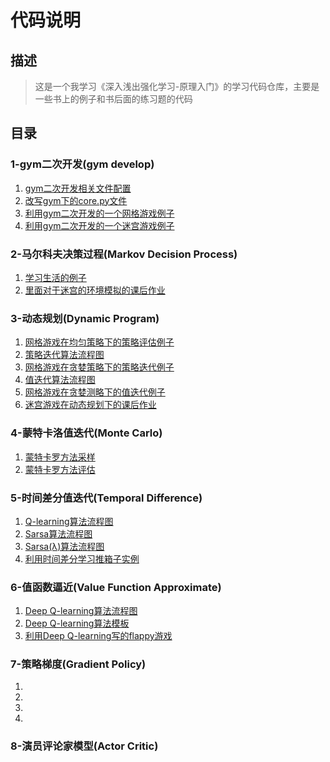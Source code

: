 # 代码说明
## 描述
> 这是一个我学习《深入浅出强化学习-原理入门》的学习代码仓库，主要是一些书上的例子和书后面的练习题的代码
## 目录
### 1-gym二次开发(gym develop)
1. [gym二次开发相关文件配置](https://github.com/zhuliquan/reinforcement_learning_basic_book/blob/master/1-gym_developing/README.md)
2. [改写gym下的core.py文件](https://github.com/zhuliquan/reinforcement_learning_basic_book/blob/master/1-gym_developing/core.py)
3. [利用gym二次开发的一个网格游戏例子](https://github.com/zhuliquan/reinforcement_learning_basic_book/blob/master/1-gym_developing/grid_game.py)
4. [利用gym二次开发的一个迷宫游戏例子](https://github.com/zhuliquan/reinforcement_learning_basic_book/blob/master/1-gym_developing/maze_game.py)
### 2-马尔科夫决策过程(Markov Decision Process)
1. [学习生活的例子](https://github.com/zhuliquan/reinforcement_learning_basic_book/blob/master/2-markov_decision_process/our_life.py)
2. [里面对于迷宫的环境模拟的课后作业](https://github.com/zhuliquan/reinforcement_learning_basic_book/blob/master/2-markov_decision_process/game.py)
### 3-动态规划(Dynamic Program)
1. [网格游戏在均匀策略下的策略评估例子](https://github.com/zhuliquan/reinforcement_learning_basic_book/blob/master/3-dynamic_program/grid_game_with_average_policy.py)
2. [策略迭代算法流程图](https://github.com/zhuliquan/reinforcement_learning_basic_book/blob/master/3-dynamic_program/policy_iteration_algorithm.png)
3. [网格游戏在贪婪策略下的策略迭代例子](https://github.com/zhuliquan/reinforcement_learning_basic_book/blob/master/3-dynamic_program/grid_game_with_policy_iterate.py)
4. [值迭代算法流程图](https://github.com/zhuliquan/reinforcement_learning_basic_book/blob/master/3-dynamic_program/value_iteration_algorithm.png)
5. [网格游戏在贪婪测略下的值迭代例子](https://github.com/zhuliquan/reinforcement_learning_basic_book/blob/master/3-dynamic_program/grid_game_with_value_iterate.py)
6. [迷宫游戏在动态规划下的课后作业](https://github.com/zhuliquan/reinforcement_learning_basic_book/blob/master/3-dynamic_program/maze_game_with_dynamic_program.py)
### 4-蒙特卡洛值迭代(Monte Carlo)
1. [蒙特卡罗方法采样](https://github.com/zhuliquan/reinforcement_learning_basic_book/blob/master/4-monte_carlo/monte_carlo_sample.py)
2. [蒙特卡罗方法评估](https://github.com/zhuliquan/reinforcement_learning_basic_book/blob/master/4-monte_carlo/monte_carlo_evaluate.py)
### 5-时间差分值迭代(Temporal Difference)
1. [Q-learning算法流程图](https://github.com/zhuliquan/reinforcement_learning_basic_book/5-temporal_difference/q_learning_algortihm.png)
2. [Sarsa算法流程图](https://github.com/zhuliquan/reinforcement_learning_basic_book/5-temporal_difference/sarsa_algorithm.png)
3. [Sarsa(λ)算法流程图](https://github.com/zhuliquan/reinforcement_learning_basic_book/5-temporal_difference/sarsa_lambda_algorithm.png)
4. [利用时间差分学习推箱子实例](https://github.com/zhuliquan/reinforcement_learning_basic_book/5-temporal_difference/push_box_game)
### 6-值函数逼近(Value Function Approximate)
1. [Deep Q-learning算法流程图](https://github.com/zhuliquan/reinforcement_learning_basic_book/6-value_function_approximate/deep_q_network_algortihm.png)
2. [Deep Q-learning算法模板](https://github.com/zhuliquan/reinforcement_learning_basic_book/6-value_function_approximate/deep_q_network_template.py)
3. [利用Deep Q-learning写的flappy游戏](https://github.com/zhuliquan/reinforcement_learning_basic_book/6-value_function_approximate/deep_learning_flappy_bird)
### 7-策略梯度(Gradient Policy)
1. []()
2. []()
3. []()
4. []()
### 8-演员评论家模型(Actor Critic)